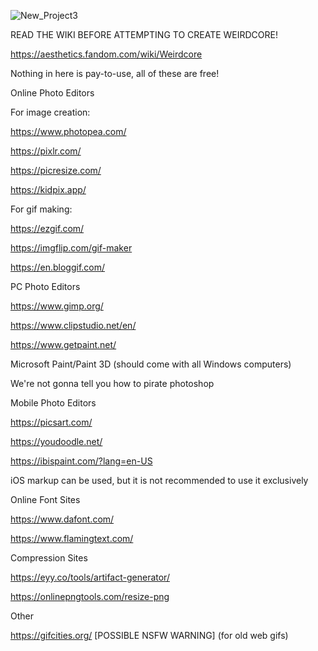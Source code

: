 ![New_Project3](https://user-images.githubusercontent.com/90217469/193434306-654ad1df-bfda-436f-9e8b-626b5016b436.gif)

READ THE WIKI BEFORE ATTEMPTING TO CREATE WEIRDCORE!

https://aesthetics.fandom.com/wiki/Weirdcore

Nothing in here is pay-to-use, all of these are free!

Online Photo Editors


For image creation:

https://www.photopea.com/

https://pixlr.com/

https://picresize.com/

https://kidpix.app/


For gif making:

https://ezgif.com/

https://imgflip.com/gif-maker

https://en.bloggif.com/ 


PC Photo Editors

https://www.gimp.org/

https://www.clipstudio.net/en/

https://www.getpaint.net/

Microsoft Paint/Paint 3D (should come with all Windows computers)

We're not gonna tell you how to pirate photoshop


Mobile Photo Editors

https://picsart.com/

https://youdoodle.net/

https://ibispaint.com/?lang=en-US

iOS markup can be used, but it is not recommended to use it exclusively


Online Font Sites

https://www.dafont.com/

https://www.flamingtext.com/


Compression Sites

https://eyy.co/tools/artifact-generator/

https://onlinepngtools.com/resize-png


Other

https://gifcities.org/ [POSSIBLE NSFW WARNING] (for old web gifs)
